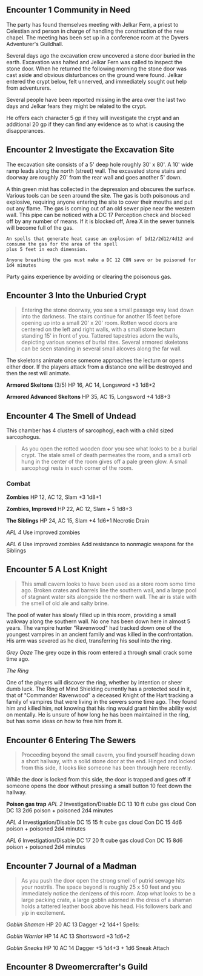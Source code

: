 ## Encounter 1 Community in Need

The party has found themselves meeting with Jelkar Fern, a priest to Celestian and person in charge of handling the
construction of the new chapel. The meeting has been set up in a conference room at the Dyvers Adventurer's Guildhall.

Several days ago the excavation crew uncovered a stone door buried in the earth. Excavation was halted and Jelkar Fern
was called to inspect the stone door. When he returned the following morning the stone door was cast aside and obvious
disturbances on the ground were found. Jelkar entered the crypt below, felt unnerved, and immediately sought out help
from adventurers.

Several people have been reported missing in the area over the last two days and Jelkar fears they might be related
to the crypt.

He offers each character 5 gp if they will investigate the crypt and an additional 20 gp if they can find any evidence
as to what is causing the disapperances.

## Encounter 2 Investigate the Excavation Site

The excavation site consists of a 5' deep hole roughly 30' x 80'. A 10' wide ramp leads along the north (street) wall.
The excavated stone stairs and doorway are roughly 20' from the rear wall and goes another 5' down.

A thin green mist has collected in the depression and obscures the surface. Various tools can be seen around the site.
The gas is both poisonous and explosive, requiring anyone entering the site to cover their mouths and put out any flame.
The gas is coming out of an old sewer pipe near the western wall. This pipe can be noticed with a DC 17 Perception check
and blocked off by any number of means. If it is blocked off, Area X in the sewer tunnels will become full of the gas.

    An spells that generate heat cause an explosion of 1d12/2d12/4d12 and consume the gas for the area of the spell
    plus 5 feet in each dimension.

    Anyone breathing the gas must make a DC 12 CON save or be poisoned for 1d4 minutes

Party gains experience by avoiding or clearing the poisonous gas.

## Encounter 3 Into the Unburied Crypt

> Entering the stone doorway, you see a small passage way lead down into the darkness. The stairs continue for another
> 15 feet before opening up into a small 20' x 20' room. Rotten wood doors are centered on the left and right walls,
> with a small stone lecturn standing 15' in front of you. Tattered tapestries adorn the walls, depicting various scenes
> of burial rites. Several armored skeletons can be seen standing in several small alcoves along the far wall.

The skeletons animate once someone approaches the lecturn or opens either door. If the players attack from a distance
one will be destroyed and then the rest will animate.

__Armored Skeltons__ (3/5)
HP 16, AC 14, Longsword +3 1d8+2

__Armored Advanced Skeltons__
HP 35, AC 15, Longsword +4 1d8+3

## Encounter 4 The Smell of Undead

This chamber has 4 clusters of sarcophogi, each with a child sized sarcophogus.

> As you open the rotted wooden door you see what looks to be a burial crypt. The stale smell of death permeates the room, and a small
> orb hung in the center of the room gives off a pale green glow. A small sarcophogi rests in each corner of the room.

### Combat

__Zombies__
HP 12, AC 12, Slam +3 1d8+1

__Zombies, Improved__
HP 22, AC 12, Slam + 5 1d8+3

__The Siblings__
HP 24, AC 15, Slam +4 1d6+1 Necrotic Drain

_APL 4_
Use improved zombies

_APL 6_
Use improved zombies
Add resistance to nonmagic weapons for the Siblings

## Encounter 5 A Lost Knight

> This small cavern looks to have been used as a store room some time ago. Broken crates and barrels line the southern wall, and a
> large pool of stagnant water sits alongside the northern wall. The air is stale with the smell of old ale and salty brine.

The pool of water has slowly filled up in this room, providing a small walkway along the southern wall. No one has been down here
in almost 5 years. The vampire hunter "Ravenwood" had tracked down one of the youngest vampires in an ancient family and was killed
in the confrontation. His arm was severed as he died, transferring his soul into the ring.

_Grey Ooze_
The grey ooze in this room entered a through small crack some time ago.

_The Ring_

One of the players will discover the ring, whether by intention or sheer dumb luck. The Ring of Mind Shielding currently
has a protected soul in it, that of "Commander Ravenwood" a deceased Knight of the Hart tracking a family of vampires that were
living in the sewers some time ago. They found him and killed him, not knowing that his ring would grant him the ability
exist on mentally. He is unsure of how long he has been maintained in the ring, but has some ideas on how to free him from it.

## Encounter 6 Entering The Sewers

> Proceeding beyond the small cavern, you find yourself heading down a short hallway, with a solid stone door at the end.
> Hinged and locked from this side, it looks like someone has been through here recently.

While the door is locked from this side, the door is trapped and goes off if someone opens the door without pressing a small
button 10 feet down the hallway.

__Poison gas trap__
_APL 2_
Investigation/Disable DC 13
10 ft cube gas cloud
Con DC 13 2d6 poison + poisoned 2d4 minutes

_APL 4_
Investigation/Disable DC 15
15 ft cube gas cloud
Con DC 15 4d6 poison + poisoned 2d4 minutes

_APL 6_
Investigation/Disable DC 17
20 ft cube gas cloud
Con DC 15 8d6 poison + poisoned 2d4 minutes

## Encounter 7 Journal of a Madman

> As you push the door open the strong smell of putrid sewage hits your nostrils. The space beyond is roughly 25 x 50 feet
> and you immediately notice the denizens of this room.
> Atop what looks to be a large packing crate, a large goblin adorned in the dress of a shaman holds a tattered leather book
> above his head. His followers bark and yip in excitement.

_Goblin Shaman_
HP 20 AC 13 Dagger +2 1d4+1
Spells:

_Goblin Warrior_
HP 14 AC 13 Shortsword +3 1d6+2

_Goblin Sneaks_
HP 10 AC 14 Dagger +5 1d4+3 + 1d6 Sneak Attach



## Encounter 8 Dweomercrafter's Guild
